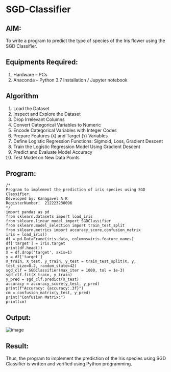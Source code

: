 # SGD-Classifier
## AIM:
To write a program to predict the type of species of the Iris flower using the SGD Classifier.

## Equipments Required:
1. Hardware – PCs
2. Anaconda – Python 3.7 Installation / Jupyter notebook

## Algorithm
1. Load the Dataset  
2. Inspect and Explore the Dataset  
3. Drop Irrelevant Columns  
4. Convert Categorical Variables to Numeric  
5. Encode Categorical Variables with Integer Codes  
6. Prepare Features (`X`) and Target (`Y`) Variables  
7. Define Logistic Regression Functions: Sigmoid, Loss, Gradient Descent  
8. Train the Logistic Regression Model Using Gradient Descent  
9. Predict and Evaluate Model Accuracy  
10. Test Model on New Data Points  

## Program:
```
/*
Program to implement the prediction of iris species using SGD Classifier.
Developed by: Kanagavel A K
RegisterNumber:  212223230096
*/
import pandas as pd
from sklearn.datasets import load_iris
from sklearn.linear_model import SGDClassifier
from sklearn.model_selection import train_test_split
from sklearn.metrics import accuracy_score,confusion_matrix
iris = load_iris()
df = pd.DataFrame(iris.data, columns=iris.feature_names)
df['target'] = iris.target
print(df.head())
X = df.drop('target', axis=1)
y = df['target']
X_train, X_test, y_train, y_test = train_test_split(X, y, test_size=0.2, random_state=42)
sgd_clf = SGDClassifier(max_iter = 1000, tol = 1e-3)
sgd_clf.fit(X_train, y_train)
y_pred = sgd_clf.predict(X_test)
accuracy = accuracy_score(y_test, y_pred)
print(f"Accuracy: {accuracy:.3f}")
cm = confusion_matrix(y_test, y_pred)
print("Confusion Matrix:")
print(cm)
```

## Output:
![image](https://github.com/user-attachments/assets/6627ec3c-7911-4cc6-a3f8-5a8e5fbcc48f)



## Result:
Thus, the program to implement the prediction of the Iris species using SGD Classifier is written and verified using Python programming.
